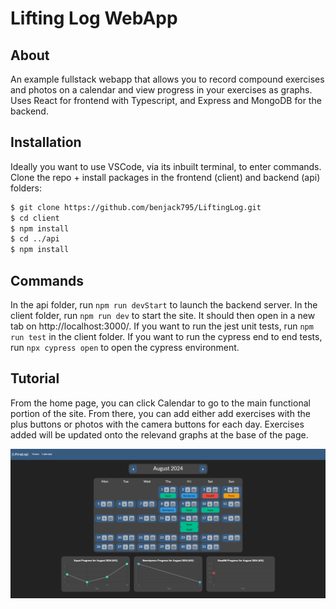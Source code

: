 # Lifting Log WebApp

## About
An example fullstack webapp that allows you to record compound exercises and photos on a calendar and view progress in your exercises as graphs. 
Uses React for frontend with Typescript, and Express and MongoDB for the backend.

## Installation
Ideally you want to use VSCode, via its inbuilt terminal, to enter commands.
Clone the repo + install packages in the frontend (client) and backend (api) folders:
```sh
$ git clone https://github.com/benjack795/LiftingLog.git
$ cd client
$ npm install
$ cd ../api
$ npm install
```

## Commands
In the api folder, run `npm run devStart` to launch the backend server.
In the client folder, run `npm run dev` to start the site. It should then open in a new tab on http://localhost:3000/.
If you want to run the jest unit tests, run `npm run test` in the client folder. 
If you want to run the cypress end to end tests, run `npx cypress open` to open the cypress environment.

## Tutorial
From the home page, you can click Calendar to go to the main functional portion of the site.
From there, you can add either add exercises with the plus buttons or photos with the camera buttons for each day.
Exercises added will be updated onto the relevand graphs at the base of the page.

![example site pic](example-liftinglog.png)
